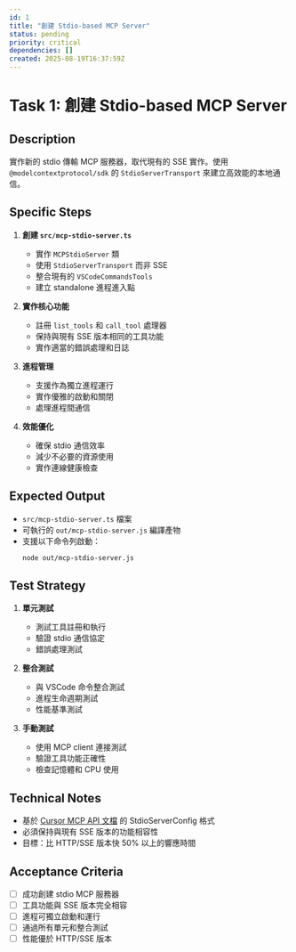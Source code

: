 ```yaml
---
id: 1
title: "創建 Stdio-based MCP Server"
status: pending
priority: critical
dependencies: []
created: 2025-08-19T16:37:59Z
---
```


# Task 1: 創建 Stdio-based MCP Server

## Description

實作新的 stdio 傳輸 MCP 服務器，取代現有的 SSE 實作。使用 `@modelcontextprotocol/sdk` 的 `StdioServerTransport` 來建立高效能的本地通信。

## Specific Steps

1. **創建 `src/mcp-stdio-server.ts`**
   - 實作 `MCPStdioServer` 類
   - 使用 `StdioServerTransport` 而非 SSE
   - 整合現有的 `VSCodeCommandsTools`
   - 建立 standalone 進程進入點

2. **實作核心功能**
   - 註冊 `list_tools` 和 `call_tool` 處理器
   - 保持與現有 SSE 版本相同的工具功能
   - 實作適當的錯誤處理和日誌

3. **進程管理**
   - 支援作為獨立進程運行
   - 實作優雅的啟動和關閉
   - 處理進程間通信

4. **效能優化**
   - 確保 stdio 通信效率
   - 減少不必要的資源使用
   - 實作連線健康檢查

## Expected Output

- `src/mcp-stdio-server.ts` 檔案
- 可執行的 `out/mcp-stdio-server.js` 編譯產物
- 支援以下命令列啟動：
  ```bash
  node out/mcp-stdio-server.js
  ```

## Test Strategy

1. **單元測試**
   - 測試工具註冊和執行
   - 驗證 stdio 通信協定
   - 錯誤處理測試

2. **整合測試**
   - 與 VSCode 命令整合測試
   - 進程生命週期測試
   - 性能基準測試

3. **手動測試**
   - 使用 MCP client 連接測試
   - 驗證工具功能正確性
   - 檢查記憶體和 CPU 使用

## Technical Notes

- 基於 [Cursor MCP API 文檔](https://docs.cursor.com/en/context/mcp-extension-api) 的 StdioServerConfig 格式
- 必須保持與現有 SSE 版本的功能相容性
- 目標：比 HTTP/SSE 版本快 50% 以上的響應時間

## Acceptance Criteria

- [ ] 成功創建 stdio MCP 服務器
- [ ] 工具功能與 SSE 版本完全相容
- [ ] 進程可獨立啟動和運行
- [ ] 通過所有單元和整合測試
- [ ] 性能優於 HTTP/SSE 版本
